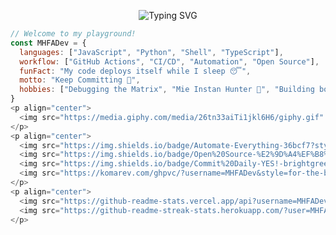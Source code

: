 <!-- README.md untuk repo MHFADev/MHFADev -->

<p align="center">
  <img src="https://readme-typing-svg.demolab.com?font=Fira+Code&size=28&pause=1200&color=36BCF7&width=520&center=true&vCenter=true&lines=Hi%2C+I%E2%80%99m+MHFADev!;Automating+Life+with+Code+%F0%9F%94%A5;Open+Source+%7C+Commit+Daily+%7C+Have+Fun!;Let%E2%80%99s+break+stuff+and+fix+it+better!;Eat+%E2%9C%94%EF%B8%8F+Sleep+%E2%9C%94%EF%B8%8F+Code+%E2%9C%94%EF%B8%8F+Repeat+%E2%9C%94%EF%B8%8F" alt="Typing SVG" />
</p>

```js
// Welcome to my playground!
const MHFADev = {
  languages: ["JavaScript", "Python", "Shell", "TypeScript"],
  workflow: ["GitHub Actions", "CI/CD", "Automation", "Open Source"],
  funFact: "My code deploys itself while I sleep 😴",
  motto: "Keep Committing 🚀",
  hobbies: ["Debugging the Matrix", "Mie Instan Hunter 🍜", "Building bots"]
}
<p align="center">
  <img src="https://media.giphy.com/media/26tn33aiTi1jkl6H6/giphy.gif" width="350" alt="Coding GIF"/>
</p>
<p align="center">
  <img src="https://img.shields.io/badge/Automate-Everything-36bcf7?style=for-the-badge&logo=github" />
  <img src="https://img.shields.io/badge/Open%20Source-%E2%9D%A4%EF%B8%8F-blue?style=for-the-badge" />
  <img src="https://img.shields.io/badge/Commit%20Daily-YES!-brightgreen?style=for-the-badge" />
  <img src="https://komarev.com/ghpvc/?username=MHFADev&style=for-the-badge&color=yellow" alt="profile views"/>
</p>
<p align="center">
  <img src="https://github-readme-stats.vercel.app/api?username=MHFADev&theme=github_dark&show_icons=true&hide_border=true&count_private=true" height="165">
  <img src="https://github-readme-streak-stats.herokuapp.com/?user=MHFADev&theme=github-dark-blue&hide_border=true" height="165">
</p>